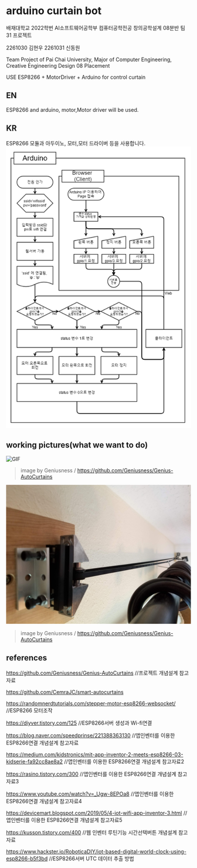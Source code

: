 # arduino curtain bot
배재대학교 2022학번 AI소프트웨어공학부 컴퓨터공학전공
창의공학설계 08분반 팀 31 프로젝트

2261030 김현우 2261031 신동원

Team Project of Pai Chai University, Major of Computer Engineering,
Creative Engineering Design 08 Placement

USE ESP8266 + MotorDriver + Arduino for control curtain

## EN
ESP8266 and arduino, motor,Motor driver will be used.

## KR
ESP8266 모듈과 아두이노, 모터,모터 드라이버 등을 사용합니다.
![Flowchart](./Docs/Flowchart-KR.png)

## working pictures(what we want to do)
![GIF](./Docs/curtains-opening.gif)
> image by Geniusness / https://github.com/Geniusness/Genius-AutoCurtains

![image](./Docs/Genius-AutoCurtain-BeltandTensioner.jpg)
> image by Geniusness / https://github.com/Geniusness/Genius-AutoCurtains
## references

https://github.com/Geniusness/Genius-AutoCurtains //프로젝트 개념설계 참고자료

https://github.com/CemraJC/smart-autocurtains 

https://randomnerdtutorials.com/stepper-motor-esp8266-websocket/ //ESP8266 모터조작

https://diyver.tistory.com/125 //ESP8266서버 생성과 Wi-fi연결

https://blog.naver.com/speedprinse/221388363130 //앱인벤터를 이용한 ESP8266연결 개념설계 참고자료

https://medium.com/kidstronics/mit-app-inventor-2-meets-esp8266-03-kidserie-fa92cc8ae8a2 //앱인벤터를 이용한 ESP8266연결 개념설계 참고자료2

https://rasino.tistory.com/300 //앱인벤터를 이용한 ESP8266연결 개념설계 참고자료3

https://www.youtube.com/watch?v=_Ugw-8EPOa8 //앱인벤터를 이용한 ESP8266연결 개념설계 참고자료4

https://devicemart.blogspot.com/2019/05/4-iot-wifi-app-inventor-3.html //앱인벤터를 이용한 ESP8266연결 개념설계 참고자료5

https://kusson.tistory.com/400 //웹 인벤터 루틴기능 시간선택버튼 개념설계 참고자료
 
https://www.hackster.io/RoboticaDIY/iot-based-digital-world-clock-using-esp8266-b5f3bd //ESP8266서버 UTC 데이터 추출 방법


